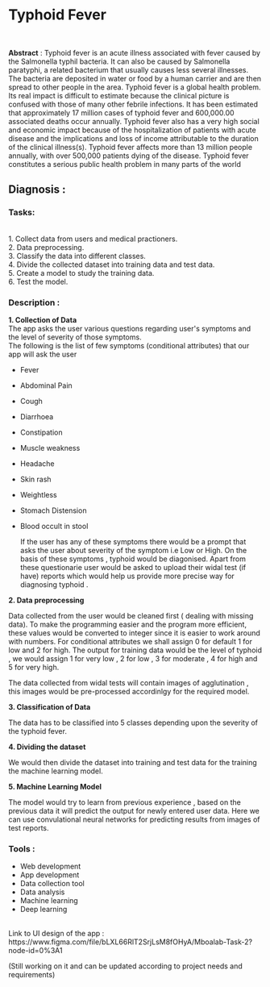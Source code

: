 
# Typhoid Fever 
<br>



**Abstract** : Typhoid fever is an acute illness associated with fever caused by the Salmonella typhil bacteria. It can also be caused by Salmonella paratyphi, a related bacterium that usually causes less several illnesses. The bacteria are deposited in water or food by a human carrier and are then spread to other people in the area. Typhoid fever is a global health problem. Its real impact is difficult to estimate because the clinical picture is confused with those of many other febrile infections. It has been estimated that approximately 17 million cases of typhoid fever and 600,000.00 associated deaths occur annually. Typhoid fever also has a very high social and economic impact because of the hospitalization of patients with acute disease and the implications and loss of income attributable to the duration of the clinical illness(s). Typhoid fever affects more than 13 million people annually, with over 500,000 patients dying of the disease. Typhoid fever constitutes a serious public health problem in many parts of the world

## Diagnosis :

### Tasks:
<br>
1. Collect data from users and medical practioners.<br>
2. Data preprocessing. <br>
3. Classify the data into different classes. <br>
4. Divide the collected dataset into training data and test data. <br>
5. Create a model to study the training data. <br>
6. Test the model.


### Description :

**1. Collection of Data**<br>
    The app asks the user various questions regarding user's symptoms and the level of severity of those symptoms.
    <br>
    The following is the list of few symptoms (conditional attributes) that our app will ask the user 
    <br>
    
- Fever  
- Abdominal Pain  
- Cough
- Diarrhoea
- Constipation
- Muscle weakness
- Headache
- Skin rash
- Weightless
- Stomach Distension
- Blood occult in stool
    
    
    If the user has any of these symptoms there would be a prompt that asks the user about severity of the symptom i.e Low or High. On the basis of these symptoms ,       typhoid would be diagonised. Apart from these questionarie user would be asked to upload their widal test (if have) reports which would help us provide more precise way for diagnosing typhoid .
   <br>
   
**2. Data preprocessing** 

Data collected from the user would be cleaned first ( dealing with missing data). 
To make the programming easier and the program more efficient, these values would be converted to integer since it is easier to work around with numbers.
For conditional attributes we shall assign 0 for default 1 for low and 2 for high.
The output for training data would be the level of typhoid , we would assign 1 for very low , 2 for low , 3 for moderate , 4 for high and 5 for very high.

The data collected from widal tests will contain images of agglutination , this images would be pre-processed accordinlgy for the required model.
<br>

**3. Classification of Data**

The data has to be classified into 5 classes depending upon the severity of the typhoid fever.

**4. Dividing the dataset**

We would then divide the dataset into training and test data for the training the machine learning model.

**5. Machine Learning Model**

The model would try to learn from previous experience , based on the previous data it will predict the output for newly entered user data.
Here we can use convulational neural networks for predicting results from images of test reports. 


### Tools :

- Web development
- App development
- Data collection tool
- Data analysis
- Machine learning
- Deep learning


<br>
Link to UI design of the app : https://www.figma.com/file/bLXL66RlT2SrjLsM8fOHyA/Mboalab-Task-2?node-id=0%3A1

(Still working on it and can be updated according to project needs and requirements)


    
    
    
    
    
    


